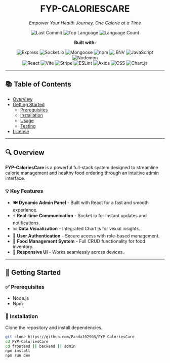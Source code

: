 <div align="center">
  <h1>FYP-CALORIESCARE</h1>
  <p><em>Empower Your Health Journey, One Calorie at a Time</em></p>

  <!-- Badges -->
  <p>
    <img src="https://img.shields.io/github/last-commit/Panda102903/FYP-CaloriesCare?style=flat&logo=git&logoColor=white&color=0080ff" alt="Last Commit" />
    <img src="https://img.shields.io/github/languages/top/Panda102903/FYP-CaloriesCare?style=flat&color=0080ff" alt="Top Language" />
    <img src="https://img.shields.io/github/languages/count/Panda102903/FYP-CaloriesCare?style=flat&color=0080ff" alt="Language Count" />
  </p>

  <!-- Tech Stack -->
  <p><strong>Built with:</strong></p>
  <p>
    <img src="https://img.shields.io/badge/Express-000000?style=flat&logo=Express&logoColor=white" alt="Express" />
    <img src="https://img.shields.io/badge/Socket.io-010101?style=flat&logo=socketdotio&logoColor=white" alt="Socket.io" />
    <img src="https://img.shields.io/badge/Mongoose-F04D35?style=flat&logo=Mongoose&logoColor=white" alt="Mongoose" />
    <img src="https://img.shields.io/badge/npm-CB3837?style=flat&logo=npm&logoColor=white" alt="npm" />
    <img src="https://img.shields.io/badge/.ENV-ECD53F?style=flat&logo=dotenv&logoColor=black" alt=".ENV" />
    <img src="https://img.shields.io/badge/JavaScript-F7DF1E?style=flat&logo=JavaScript&logoColor=black" alt="JavaScript" />
    <img src="https://img.shields.io/badge/Nodemon-76D04B?style=flat&logo=Nodemon&logoColor=white" alt="Nodemon" />
    <br />
    <img src="https://img.shields.io/badge/React-61DAFB?style=flat&logo=React&logoColor=black" alt="React" />
    <img src="https://img.shields.io/badge/Vite-646CFF?style=flat&logo=Vite&logoColor=white" alt="Vite" />
    <img src="https://img.shields.io/badge/Stripe-635BFF?style=flat&logo=Stripe&logoColor=white" alt="Stripe" />
    <img src="https://img.shields.io/badge/ESLint-4B32C3?style=flat&logo=ESLint&logoColor=white" alt="ESLint" />
    <img src="https://img.shields.io/badge/Axios-5A29E4?style=flat&logo=Axios&logoColor=white" alt="Axios" />
    <img src="https://img.shields.io/badge/CSS-663399?style=flat&logo=CSS&logoColor=white" alt="CSS" />
    <img src="https://img.shields.io/badge/Chart.js-FF6384?style=flat&logo=chartdotjs&logoColor=white" alt="Chart.js" />
  </p>
</div>

---

## 📚 Table of Contents

- [Overview](#overview)
- [Getting Started](#getting-started)
  - [Prerequisites](#prerequisites)
  - [Installation](#installation)
  - [Usage](#usage)
  - [Testing](#testing)
- [License](#license)

---

## 🔍 Overview

**FYP-CaloriesCare** is a powerful full-stack system designed to streamline calorie management and healthy food ordering through an intuitive admin interface.

### 💡 Key Features

- 🍽️ **Dynamic Admin Panel** - Built with React for a fast and smooth experience.
- ⚡ **Real-time Communication** - Socket.io for instant updates and notifications.
- 📊 **Data Visualization** - Integrated Chart.js for visual insights.
- 🔐 **User Authentication** - Secure access with role-based management.
- 🍏 **Food Management System** - Full CRUD functionality for food inventory.
- 📱 **Responsive UI** - Works seamlessly across devices.

---

## 🚀 Getting Started

### ✅ Prerequisites

- Node.js
- Npm

### 🧩 Installation

Clone the repository and install dependencies.

```bash
git clone https://github.com/Panda102903/FYP-CaloriesCare
cd FYP-CaloriesCare
cd frontend || backend || admin
npm install
npm run dev
